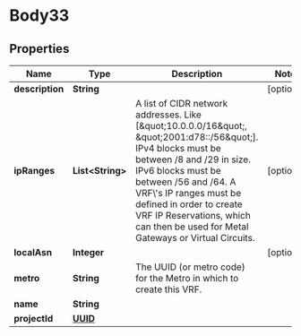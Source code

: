 
# Body33

## Properties
Name | Type | Description | Notes
------------ | ------------- | ------------- | -------------
**description** | **String** |  |  [optional]
**ipRanges** | **List&lt;String&gt;** | A list of CIDR network addresses. Like [\&quot;10.0.0.0/16\&quot;, \&quot;2001:d78::/56\&quot;]. IPv4 blocks must be between /8 and /29 in size. IPv6 blocks must be between /56 and /64. A VRF\\&#39;s IP ranges must be defined in order to create VRF IP Reservations, which can then be used for Metal Gateways or Virtual Circuits. |  [optional]
**localAsn** | **Integer** |  |  [optional]
**metro** | **String** | The UUID (or metro code) for the Metro in which to create this VRF. | 
**name** | **String** |  | 
**projectId** | [**UUID**](UUID.md) |  | 



